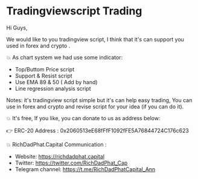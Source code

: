 # Tradingviewscript Trading
 Hi Guys,

We would like to you tradingview  script, I think that it's  can support you used in forex and crypto .

💥 As chart system we had use some indicator:

+ Top/Buttom Price script
+ Support & Resist script
+ Use EMA 89 & 50 ( Add by hand)
+ Line regression analysis script

Notes: it's tradingview script simple but it's can help easy trading, You can use in forex and crypto and revise script for your idea (if you can do it).

💥 It's free, If you like, you can donate to us as address below:

 👉 ERC-20 Address : 0x2060513eE68fFfF1092fFE5A76844724C176c623

💥 RichDadPhat.Capital Communication :
+ Website: https://richdadphat.capital
+ Twitter: https://twitter.com/RichDadPhat_Cap
+ Telegram channel: https://t.me/RichDadPhatCapital_Ann
